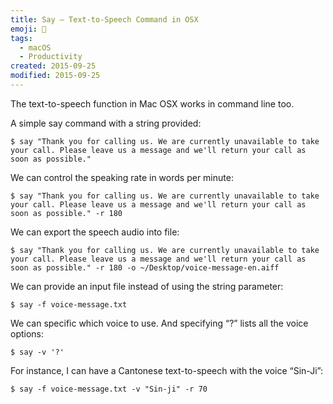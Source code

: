 ```yaml
---
title: Say — Text-to-Speech Command in OSX
emoji: 💬
tags:
  - macOS
  - Productivity
created: 2015-09-25
modified: 2015-09-25
---
```



The text-to-speech function in Mac OSX works in command line too.

A simple say command with a string provided:

```
$ say "Thank you for calling us. We are currently unavailable to take your call. Please leave us a message and we'll return your call as soon as possible."
```

We can control the speaking rate in words per minute:

```
$ say "Thank you for calling us. We are currently unavailable to take your call. Please leave us a message and we'll return your call as soon as possible." -r 180
```

We can export the speech audio into file:

```
$ say "Thank you for calling us. We are currently unavailable to take your call. Please leave us a message and we'll return your call as soon as possible." -r 180 -o ~/Desktop/voice-message-en.aiff
```

We can provide an input file instead of using the string parameter:

```
$ say -f voice-message.txt
```

We can specific which voice to use. And specifying “?” lists all the voice options:

```
$ say -v '?'
```

For instance, I can have a Cantonese text-to-speech with the voice “Sin-Ji”:

```
$ say -f voice-message.txt -v "Sin-ji" -r 70
```